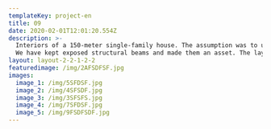 ```yaml
---
templateKey: project-en
title: 09
date: 2020-02-01T12:01:20.554Z
description: >-
  Interiors of a 150-meter single-family house. The assumption was to use plywood, resin screed, bleached oak and natural earthy colors. The additions that enliven the space are rust and brick materials and Alcantara. We used natural stone with strong veins to add character. The whole has a fairly calm character, despite the use of bold forms. In addition, custom-made lamps, including plywood, were designed. The whole interior transmits light from one side of the house to the other.
  We have kept exposed structural beams and made them an asset. The layout of the rooms was thought out and arranged in such a way that the living area and kitchen were on the south side. The bedroom is located from the east. However, a room with a reading room on the west side.
layout: layout-2-2-1-2-2
featuredimage: /img/2AFSDFSF.jpg
images:
  image_1: /img/5SFDSF.jpg
  image_2: /img/4SFSDF.jpg
  image_3: /img/3SFSFS.jpg
  image_4: /img/7SFDSF.jpg
  image_5: /img/9FSDFSDF.jpg
---
```


